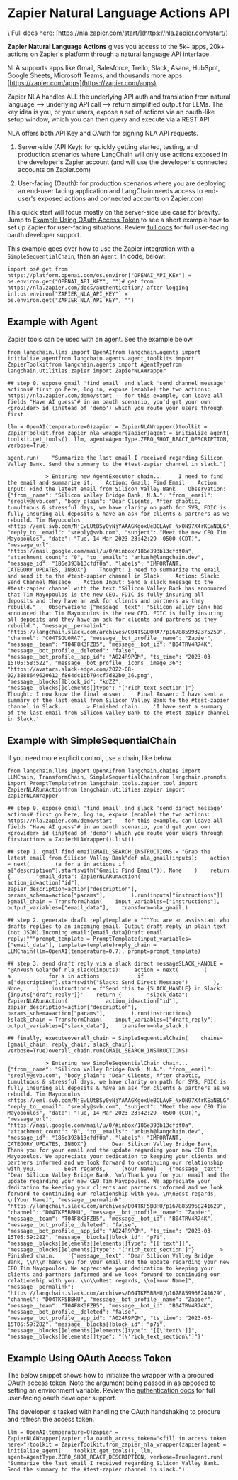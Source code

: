 Zapier Natural Language Actions API
===================================

\\ Full docs here: [https://nla.zapier.com/start/](https://nla.zapier.com/start/)

**Zapier Natural Language Actions** gives you access to the 5k+ apps, 20k+ actions on Zapier's platform through a natural language API interface.

NLA supports apps like Gmail, Salesforce, Trello, Slack, Asana, HubSpot, Google Sheets, Microsoft Teams, and thousands more apps: [https://zapier.com/apps](https://zapier.com/apps)

Zapier NLA handles ALL the underlying API auth and translation from natural language --> underlying API call --> return simplified output for LLMs. The key idea is you, or your users, expose a set of actions via an oauth-like setup window, which you can then query and execute via a REST API.

NLA offers both API Key and OAuth for signing NLA API requests.

1.  Server-side (API Key): for quickly getting started, testing, and production scenarios where LangChain will only use actions exposed in the developer's Zapier account (and will use the developer's connected accounts on Zapier.com)
    
2.  User-facing (Oauth): for production scenarios where you are deploying an end-user facing application and LangChain needs access to end-user's exposed actions and connected accounts on Zapier.com
    

This quick start will focus mostly on the server-side use case for brevity. Jump to [Example Using OAuth Access Token](#oauth) to see a short example how to set up Zapier for user-facing situations. Review [full docs](https://nla.zapier.com/start/) for full user-facing oauth developer support.

This example goes over how to use the Zapier integration with a `SimpleSequentialChain`, then an `Agent`. In code, below:

    import os# get from https://platform.openai.com/os.environ["OPENAI_API_KEY"] = os.environ.get("OPENAI_API_KEY", "")# get from https://nla.zapier.com/docs/authentication/ after logging in):os.environ["ZAPIER_NLA_API_KEY"] = os.environ.get("ZAPIER_NLA_API_KEY", "")

Example with Agent[](#example-with-agent "Direct link to Example with Agent")
------------------------------------------------------------------------------

Zapier tools can be used with an agent. See the example below.

    from langchain.llms import OpenAIfrom langchain.agents import initialize_agentfrom langchain.agents.agent_toolkits import ZapierToolkitfrom langchain.agents import AgentTypefrom langchain.utilities.zapier import ZapierNLAWrapper

    ## step 0. expose gmail 'find email' and slack 'send channel message' actions# first go here, log in, expose (enable) the two actions: https://nla.zapier.com/demo/start -- for this example, can leave all fields "Have AI guess"# in an oauth scenario, you'd get your own <provider> id (instead of 'demo') which you route your users through first

    llm = OpenAI(temperature=0)zapier = ZapierNLAWrapper()toolkit = ZapierToolkit.from_zapier_nla_wrapper(zapier)agent = initialize_agent(    toolkit.get_tools(), llm, agent=AgentType.ZERO_SHOT_REACT_DESCRIPTION, verbose=True)

    agent.run(    "Summarize the last email I received regarding Silicon Valley Bank. Send the summary to the #test-zapier channel in slack.")

                > Entering new AgentExecutor chain...     I need to find the email and summarize it.    Action: Gmail: Find Email    Action Input: Find the latest email from Silicon Valley Bank    Observation: {"from__name": "Silicon Valley Bridge Bank, N.A.", "from__email": "sreply@svb.com", "body_plain": "Dear Clients, After chaotic, tumultuous & stressful days, we have clarity on path for SVB, FDIC is fully insuring all deposits & have an ask for clients & partners as we rebuild. Tim Mayopoulos <https://eml.svb.com/NjEwLUtBSy0yNjYAAAGKgoxUeBCLAyF_NxON97X4rKEaNBLG", "reply_to__email": "sreply@svb.com", "subject": "Meet the new CEO Tim Mayopoulos", "date": "Tue, 14 Mar 2023 23:42:29 -0500 (CDT)", "message_url": "https://mail.google.com/mail/u/0/#inbox/186e393b13cfdf0a", "attachment_count": "0", "to__emails": "ankush@langchain.dev", "message_id": "186e393b13cfdf0a", "labels": "IMPORTANT, CATEGORY_UPDATES, INBOX"}    Thought: I need to summarize the email and send it to the #test-zapier channel in Slack.    Action: Slack: Send Channel Message    Action Input: Send a slack message to the #test-zapier channel with the text "Silicon Valley Bank has announced that Tim Mayopoulos is the new CEO. FDIC is fully insuring all deposits and they have an ask for clients and partners as they rebuild."    Observation: {"message__text": "Silicon Valley Bank has announced that Tim Mayopoulos is the new CEO. FDIC is fully insuring all deposits and they have an ask for clients and partners as they rebuild.", "message__permalink": "https://langchain.slack.com/archives/C04TSGU0RA7/p1678859932375259", "channel": "C04TSGU0RA7", "message__bot_profile__name": "Zapier", "message__team": "T04F8K3FZB5", "message__bot_id": "B04TRV4R74K", "message__bot_profile__deleted": "false", "message__bot_profile__app_id": "A024R9PQM", "ts_time": "2023-03-15T05:58:52Z", "message__bot_profile__icons__image_36": "https://avatars.slack-edge.com/2022-08-02/3888649620612_f864dc1bb794cf7d82b0_36.png", "message__blocks[]block_id": "kdZZ", "message__blocks[]elements[]type": "['rich_text_section']"}    Thought: I now know the final answer.    Final Answer: I have sent a summary of the last email from Silicon Valley Bank to the #test-zapier channel in Slack.        > Finished chain.    'I have sent a summary of the last email from Silicon Valley Bank to the #test-zapier channel in Slack.'

Example with SimpleSequentialChain[](#example-with-simplesequentialchain "Direct link to Example with SimpleSequentialChain")
------------------------------------------------------------------------------------------------------------------------------

If you need more explicit control, use a chain, like below.

    from langchain.llms import OpenAIfrom langchain.chains import LLMChain, TransformChain, SimpleSequentialChainfrom langchain.prompts import PromptTemplatefrom langchain.tools.zapier.tool import ZapierNLARunActionfrom langchain.utilities.zapier import ZapierNLAWrapper

    ## step 0. expose gmail 'find email' and slack 'send direct message' actions# first go here, log in, expose (enable) the two actions: https://nla.zapier.com/demo/start -- for this example, can leave all fields "Have AI guess"# in an oauth scenario, you'd get your own <provider> id (instead of 'demo') which you route your users through firstactions = ZapierNLAWrapper().list()

    ## step 1. gmail find emailGMAIL_SEARCH_INSTRUCTIONS = "Grab the latest email from Silicon Valley Bank"def nla_gmail(inputs):    action = next(        (a for a in actions if a["description"].startswith("Gmail: Find Email")), None    )    return {        "email_data": ZapierNLARunAction(            action_id=action["id"],            zapier_description=action["description"],            params_schema=action["params"],        ).run(inputs["instructions"])    }gmail_chain = TransformChain(    input_variables=["instructions"],    output_variables=["email_data"],    transform=nla_gmail,)

    ## step 2. generate draft replytemplate = """You are an assisstant who drafts replies to an incoming email. Output draft reply in plain text (not JSON).Incoming email:{email_data}Draft email reply:"""prompt_template = PromptTemplate(input_variables=["email_data"], template=template)reply_chain = LLMChain(llm=OpenAI(temperature=0.7), prompt=prompt_template)

    ## step 3. send draft reply via a slack direct messageSLACK_HANDLE = "@Ankush Gola"def nla_slack(inputs):    action = next(        (            a            for a in actions            if a["description"].startswith("Slack: Send Direct Message")        ),        None,    )    instructions = f'Send this to {SLACK_HANDLE} in Slack: {inputs["draft_reply"]}'    return {        "slack_data": ZapierNLARunAction(            action_id=action["id"],            zapier_description=action["description"],            params_schema=action["params"],        ).run(instructions)    }slack_chain = TransformChain(    input_variables=["draft_reply"],    output_variables=["slack_data"],    transform=nla_slack,)

    ## finally, executeoverall_chain = SimpleSequentialChain(    chains=[gmail_chain, reply_chain, slack_chain], verbose=True)overall_chain.run(GMAIL_SEARCH_INSTRUCTIONS)

                > Entering new SimpleSequentialChain chain...    {"from__name": "Silicon Valley Bridge Bank, N.A.", "from__email": "sreply@svb.com", "body_plain": "Dear Clients, After chaotic, tumultuous & stressful days, we have clarity on path for SVB, FDIC is fully insuring all deposits & have an ask for clients & partners as we rebuild. Tim Mayopoulos <https://eml.svb.com/NjEwLUtBSy0yNjYAAAGKgoxUeBCLAyF_NxON97X4rKEaNBLG", "reply_to__email": "sreply@svb.com", "subject": "Meet the new CEO Tim Mayopoulos", "date": "Tue, 14 Mar 2023 23:42:29 -0500 (CDT)", "message_url": "https://mail.google.com/mail/u/0/#inbox/186e393b13cfdf0a", "attachment_count": "0", "to__emails": "ankush@langchain.dev", "message_id": "186e393b13cfdf0a", "labels": "IMPORTANT, CATEGORY_UPDATES, INBOX"}        Dear Silicon Valley Bridge Bank,         Thank you for your email and the update regarding your new CEO Tim Mayopoulos. We appreciate your dedication to keeping your clients and partners informed and we look forward to continuing our relationship with you.         Best regards,     [Your Name]    {"message__text": "Dear Silicon Valley Bridge Bank, \n\nThank you for your email and the update regarding your new CEO Tim Mayopoulos. We appreciate your dedication to keeping your clients and partners informed and we look forward to continuing our relationship with you. \n\nBest regards, \n[Your Name]", "message__permalink": "https://langchain.slack.com/archives/D04TKF5BBHU/p1678859968241629", "channel": "D04TKF5BBHU", "message__bot_profile__name": "Zapier", "message__team": "T04F8K3FZB5", "message__bot_id": "B04TRV4R74K", "message__bot_profile__deleted": "false", "message__bot_profile__app_id": "A024R9PQM", "ts_time": "2023-03-15T05:59:28Z", "message__blocks[]block_id": "p7i", "message__blocks[]elements[]elements[]type": "[['text']]", "message__blocks[]elements[]type": "['rich_text_section']"}        > Finished chain.    '{"message__text": "Dear Silicon Valley Bridge Bank, \\n\\nThank you for your email and the update regarding your new CEO Tim Mayopoulos. We appreciate your dedication to keeping your clients and partners informed and we look forward to continuing our relationship with you. \\n\\nBest regards, \\n[Your Name]", "message__permalink": "https://langchain.slack.com/archives/D04TKF5BBHU/p1678859968241629", "channel": "D04TKF5BBHU", "message__bot_profile__name": "Zapier", "message__team": "T04F8K3FZB5", "message__bot_id": "B04TRV4R74K", "message__bot_profile__deleted": "false", "message__bot_profile__app_id": "A024R9PQM", "ts_time": "2023-03-15T05:59:28Z", "message__blocks[]block_id": "p7i", "message__blocks[]elements[]elements[]type": "[[\'text\']]", "message__blocks[]elements[]type": "[\'rich_text_section\']"}'

Example Using OAuth Access Token[](#example-using-oauth-access-token "Direct link to example-using-oauth-access-token")
------------------------------------------------------------------------------------------------------------------------

The below snippet shows how to initialize the wrapper with a procured OAuth access token. Note the argument being passed in as opposed to setting an environment variable. Review the [authentication docs](https://nla.zapier.com/docs/authentication/#oauth-credentials) for full user-facing oauth developer support.

The developer is tasked with handling the OAuth handshaking to procure and refresh the access token.

    llm = OpenAI(temperature=0)zapier = ZapierNLAWrapper(zapier_nla_oauth_access_token="<fill in access token here>")toolkit = ZapierToolkit.from_zapier_nla_wrapper(zapier)agent = initialize_agent(    toolkit.get_tools(), llm, agent=AgentType.ZERO_SHOT_REACT_DESCRIPTION, verbose=True)agent.run(    "Summarize the last email I received regarding Silicon Valley Bank. Send the summary to the #test-zapier channel in slack.")